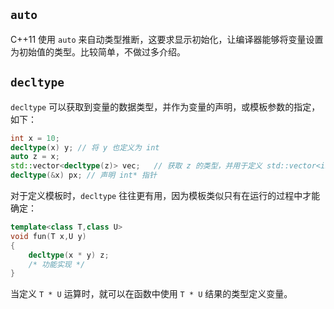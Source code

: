 
## **`auto`**

C++11 使用 `auto` 来自动类型推断，这要求显示初始化，让编译器能够将变量设置为初始值的类型。比较简单，不做过多介绍。

## **`decltype`**

`decltype` 可以获取到变量的数据类型，并作为变量的声明，或模板参数的指定，如下：

```cpp
int x = 10;
decltype(x) y; // 将 y 也定义为 int
auto z = x;     
std::vector<decltype(z)> vec;   // 获取 z 的类型，并用于定义 std::vector<int>
decltype(&x) px; // 声明 int* 指针
```

对于定义模板时，`decltype` 往往更有用，因为模板类似只有在运行的过程中才能确定：

```cpp
template<class T,class U>
void fun(T x,U y)
{
    decltype(x * y) z;
    /* 功能实现 */
}
```

当定义 `T * U` 运算时，就可以在函数中使用 `T * U` 结果的类型定义变量。